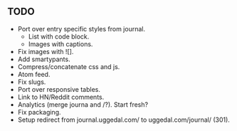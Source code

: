 TODO
----

* Port over entry specific styles from journal.
  - List with code block.
  - Images with captions.
* Fix images with ![].
* Add smartypants.
* Compress/concatenate css and js.
* Atom feed.
* Fix slugs.
* Port over responsive tables.
* Link to HN/Reddit comments.
* Analytics (merge journa and /?). Start fresh?
* Fix packaging.
* Setup redirect from journal.uggedal.com/ to uggedal.com/journal/ (301).
